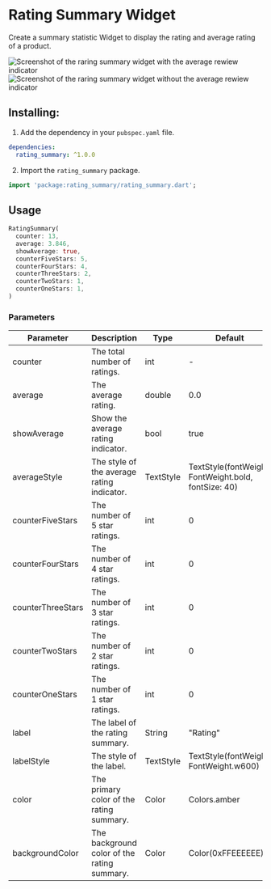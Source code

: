 # Rating Summary Widget

Create a summary statistic Widget to display the rating and average rating of a product.

![Screenshot of the raring summary widget with the average rewiew indicator](https://raw.githubusercontent.com/floodoo/rating_summary/main/assets/readme/rating_summary_example_average.png)
![Screenshot of the raring summary widget without the average rewiew indicator](https://raw.githubusercontent.com/floodoo/rating_summary/main/assets/readme/rating_summary_example.png)

## Installing:

1. Add the dependency in your `pubspec.yaml` file.

```yaml
dependencies:
  rating_summary: ^1.0.0
```

2. Import the `rating_summary` package.

```dart
import 'package:rating_summary/rating_summary.dart';
```

## Usage

```dart
RatingSummary(
  counter: 13,
  average: 3.846,
  showAverage: true,
  counterFiveStars: 5,
  counterFourStars: 4,
  counterThreeStars: 2,
  counterTwoStars: 1,
  counterOneStars: 1,
)
```

### Parameters

| Parameter         | Description                                 | Type      | Default                                              | Required |
| ----------------- | ------------------------------------------- | --------- | ---------------------------------------------------- | -------- |
| counter           | The total number of ratings.                | int       | -                                                    | &#x2611; |
| average           | The average rating.                         | double    | 0.0                                                  | &#x2610; |
| showAverage       | Show the average rating indicator.          | bool      | true                                                 | &#x2610; |
| averageStyle      | The style of the average rating indicator.  | TextStyle | TextStyle(fontWeight: FontWeight.bold, fontSize: 40) | &#x2610; |
| counterFiveStars  | The number of 5 star ratings.               | int       | 0                                                    | &#x2610; |
| counterFourStars  | The number of 4 star ratings.               | int       | 0                                                    | &#x2610; |
| counterThreeStars | The number of 3 star ratings.               | int       | 0                                                    | &#x2610; |
| counterTwoStars   | The number of 2 star ratings.               | int       | 0                                                    | &#x2610; |
| counterOneStars   | The number of 1 star ratings.               | int       | 0                                                    | &#x2610; |
| label             | The label of the rating summary.            | String    | "Rating"                                             | &#x2610; |
| labelStyle        | The style of the label.                     | TextStyle | TextStyle(fontWeight: FontWeight.w600)               | &#x2610; |
| color             | The primary color of the rating summary.    | Color     | Colors.amber                                         | &#x2610; |
| backgroundColor   | The background color of the rating summary. | Color     | Color(0xFFEEEEEE)                                    | &#x2610; |
